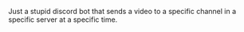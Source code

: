 Just a stupid discord bot that sends a video to a specific channel in a specific server at a specific time.
